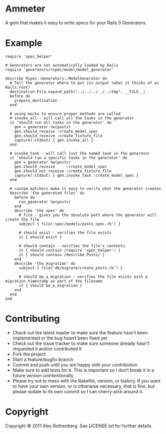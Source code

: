 # Ammeter

A gem that makes it easy to write specs for your Rails 3 Generators.

# Example

    require 'spec_helper'

    # Generators are not automatically loaded by Rails
    require 'generators/rspec/model/model_generator'

    describe Rspec::Generators::ModelGenerator do
      # Tell the generator where to put its output (what it thinks of as Rails.root)
      destination File.expand_path("../../../../../tmp", __FILE__)
      before do
        prepare_destination
      end

      # using mocks to ensure proper methods are called
      # invoke_all - will call all the tasks in the generator
      it 'should run all tasks in the generator' do
        gen = generator %w(posts)
        gen.should_receive :create_model_spec
        gen.should_receive :create_fixture_file
        capture(:stdout) { gen.invoke_all }
      end

      # invoke_task - will call just the named task in the generator
      it 'should run a specific tasks in the generator' do
        gen = generator %w(posts)
        gen.should_receive     :create_model_spec
        gen.should_not_receive :create_fixture_file
        capture(:stdout) { gen.invoke_task :create_model_spec }
      end

      # custom matchers make it easy to verify what the generator creates
      describe 'the generated files' do
        before do
          run_generator %w(posts)
        end
        describe 'the spec' do
          # file - gives you the absolute path where the generator will create the file
          subject { file('spec/models/posts_spec.rb') }

          # should exist - verifies the file exists
          it { should exist }

          # should contain - verifies the file's contents
          it { should contain /require 'spec_helper'/ }
          it { should contain /describe Posts/ }
        end
        describe 'the migration' do
          subject { file('db/migrate/create_posts.rb') }

          # should be_a_migration - verifies the file exists with a migration timestamp as part of the filename 
          it { should be_a_migration }
        end
      end
    end


# Contributing

* Check out the latest master to make sure the feature hasn’t been implemented or the bug hasn’t been fixed yet
* Check out the issue tracker to make sure someone already hasn’t requested it and/or contributed it
* Fork the project
* Start a feature/bugfix branch
* Commit and push until you are happy with your contribution
* Make sure to add tests for it. This is important so I don’t break it in a future version unintentionally.
* Please try not to mess with the Rakefile, version, or history. If you want to have your own version, or is otherwise necessary, that is fine, but please isolate to its own commit so I can cherry-pick around it.

# Copyright

Copyright © 2011 Alex Rothenberg. See LICENSE.txt for further details.
